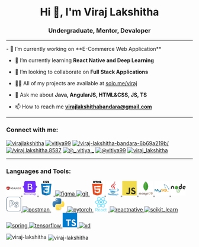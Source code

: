 <h1 align="center">Hi 👋, I'm Viraj Lakshitha</h1>
<h3 align="center">Undergraduate, Mentor, Devaloper</h3>
<hr>
- 🔭 I’m currently working on **E-Commerce Web Application**

- 🌱 I’m currently learning **React Native and Deep Learning**

- 👯 I’m looking to collaborate on **Full Stack Applications**

- 👨‍💻 All of my projects are available at [solo.me/viraj](solo.me/viraj)

- 💬 Ask me about **Java, AngularJS, HTML&CSS, JS, TS**

- 📫 How to reach me **virajlakshithabandara@gmail.com**
<hr>
<h3 align="left">Connect with me:</h3>
<p align="left">
<a href="https://dev.to/virajlakshitha" target="blank"><img align="center" src="https://cdn.jsdelivr.net/npm/simple-icons@3.0.1/icons/dev-dot-to.svg" alt="virajlakshitha" height="30" width="40" /></a>
<a href="https://twitter.com/vitiya99" target="blank"><img align="center" src="https://cdn.jsdelivr.net/npm/simple-icons@3.0.1/icons/twitter.svg" alt="vitiya99" height="30" width="40" /></a>
<a href="https://linkedin.com/in//viraj-lakshitha-bandara-6b69a219b/" target="blank"><img align="center" src="https://cdn.jsdelivr.net/npm/simple-icons@3.0.1/icons/linkedin.svg" alt="/viraj-lakshitha-bandara-6b69a219b/" height="30" width="40" /></a>
<a href="https://fb.com//viraj.lakshitha.8587" target="blank"><img align="center" src="https://cdn.jsdelivr.net/npm/simple-icons@3.0.1/icons/facebook.svg" alt="/viraj.lakshitha.8587" height="30" width="40" /></a>
<a href="https://instagram.com/@_.vitiya._" target="blank"><img align="center" src="https://cdn.jsdelivr.net/npm/simple-icons@3.0.1/icons/instagram.svg" alt="@_.vitiya._" height="30" width="40" /></a>
<a href="https://medium.com/@vitiya99" target="blank"><img align="center" src="https://cdn.jsdelivr.net/npm/simple-icons@3.0.1/icons/medium.svg" alt="@vitiya99" height="30" width="40" /></a>
<a href="https://www.hackerrank.com/viraj_lakshitha" target="blank"><img align="center" src="https://cdn.jsdelivr.net/npm/simple-icons@3.0.1/icons/hackerrank.svg" alt="viraj_lakshitha" height="30" width="40" /></a>
</p>
<hr>
<h3 align="left">Languages and Tools:</h3>
<p align="left"> <a href="https://angular.io" target="_blank"> <img src="https://raw.githubusercontent.com/devicons/devicon/master/icons/angularjs/angularjs-original-wordmark.svg" alt="angularjs" width="40" height="40"/> </a> <a href="https://getbootstrap.com" target="_blank"> <img src="https://raw.githubusercontent.com/devicons/devicon/master/icons/bootstrap/bootstrap-plain-wordmark.svg" alt="bootstrap" width="40" height="40"/> </a> <a href="https://www.w3schools.com/css/" target="_blank"> <img src="https://raw.githubusercontent.com/devicons/devicon/master/icons/css3/css3-original-wordmark.svg" alt="css3" width="40" height="40"/> </a> <a href="https://www.figma.com/" target="_blank"> <img src="https://www.vectorlogo.zone/logos/figma/figma-icon.svg" alt="figma" width="40" height="40"/> </a> <a href="https://git-scm.com/" target="_blank"> <img src="https://www.vectorlogo.zone/logos/git-scm/git-scm-icon.svg" alt="git" width="40" height="40"/> </a> <a href="https://www.w3.org/html/" target="_blank"> <img src="https://raw.githubusercontent.com/devicons/devicon/master/icons/html5/html5-original-wordmark.svg" alt="html5" width="40" height="40"/> </a> <a href="https://www.java.com" target="_blank"> <img src="https://raw.githubusercontent.com/devicons/devicon/master/icons/java/java-original.svg" alt="java" width="40" height="40"/> </a> <a href="https://developer.mozilla.org/en-US/docs/Web/JavaScript" target="_blank"> <img src="https://raw.githubusercontent.com/devicons/devicon/master/icons/javascript/javascript-original.svg" alt="javascript" width="40" height="40"/> </a> <a href="https://www.mongodb.com/" target="_blank"> <img src="https://raw.githubusercontent.com/devicons/devicon/master/icons/mongodb/mongodb-original-wordmark.svg" alt="mongodb" width="40" height="40"/> </a> <a href="https://www.mysql.com/" target="_blank"> <img src="https://raw.githubusercontent.com/devicons/devicon/master/icons/mysql/mysql-original-wordmark.svg" alt="mysql" width="40" height="40"/> </a> <a href="https://nodejs.org" target="_blank"> <img src="https://raw.githubusercontent.com/devicons/devicon/master/icons/nodejs/nodejs-original-wordmark.svg" alt="nodejs" width="40" height="40"/> </a> <a href="https://www.photoshop.com/en" target="_blank"> <img src="https://raw.githubusercontent.com/devicons/devicon/master/icons/photoshop/photoshop-line.svg" alt="photoshop" width="40" height="40"/> </a> <a href="https://postman.com" target="_blank"> <img src="https://www.vectorlogo.zone/logos/getpostman/getpostman-icon.svg" alt="postman" width="40" height="40"/> </a> <a href="https://www.python.org" target="_blank"> <img src="https://raw.githubusercontent.com/devicons/devicon/master/icons/python/python-original.svg" alt="python" width="40" height="40"/> </a> <a href="https://pytorch.org/" target="_blank"> <img src="https://www.vectorlogo.zone/logos/pytorch/pytorch-icon.svg" alt="pytorch" width="40" height="40"/> </a> <a href="https://reactjs.org/" target="_blank"> <img src="https://raw.githubusercontent.com/devicons/devicon/master/icons/react/react-original-wordmark.svg" alt="react" width="40" height="40"/> </a> <a href="https://reactnative.dev/" target="_blank"> <img src="https://reactnative.dev/img/header_logo.svg" alt="reactnative" width="40" height="40"/> </a> <a href="https://scikit-learn.org/" target="_blank"> <img src="https://upload.wikimedia.org/wikipedia/commons/0/05/Scikit_learn_logo_small.svg" alt="scikit_learn" width="40" height="40"/> </a> <a href="https://spring.io/" target="_blank"> <img src="https://www.vectorlogo.zone/logos/springio/springio-icon.svg" alt="spring" width="40" height="40"/> </a> <a href="https://www.tensorflow.org" target="_blank"> <img src="https://www.vectorlogo.zone/logos/tensorflow/tensorflow-icon.svg" alt="tensorflow" width="40" height="40"/> </a> <a href="https://www.typescriptlang.org/" target="_blank"> <img src="https://raw.githubusercontent.com/devicons/devicon/master/icons/typescript/typescript-original.svg" alt="typescript" width="40" height="40"/> </a> <a href="https://www.adobe.com/products/xd.html" target="_blank"> <img src="https://cdn.worldvectorlogo.com/logos/adobe-xd.svg" alt="xd" width="40" height="40"/> </a> </p>

<p><img align="left" src="https://github-readme-stats.vercel.app/api/top-langs?username=viraj-lakshitha&show_icons=true&locale=en&layout=compact" alt="viraj-lakshitha" /></p>
<p>&nbsp;<img align="center" src="https://github-readme-stats.vercel.app/api?username=viraj-lakshitha&show_icons=true&locale=en" alt="viraj-lakshitha" /></p>
